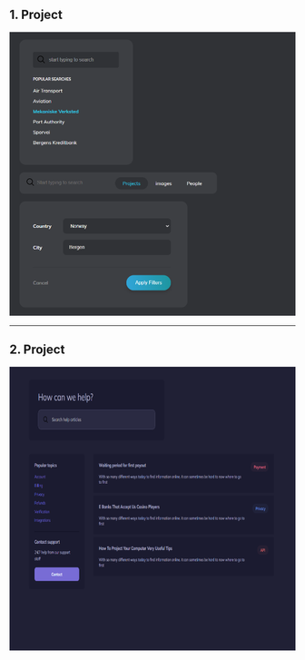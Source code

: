 ## 1. Project

<img src="image/1.project.png" alt="drawing" style="height:500px;"/>


---------------------------------------------------------------------------------


## 2. Project

<img src="image/2.project.png" alt="drawing" style="height:500px;"/>